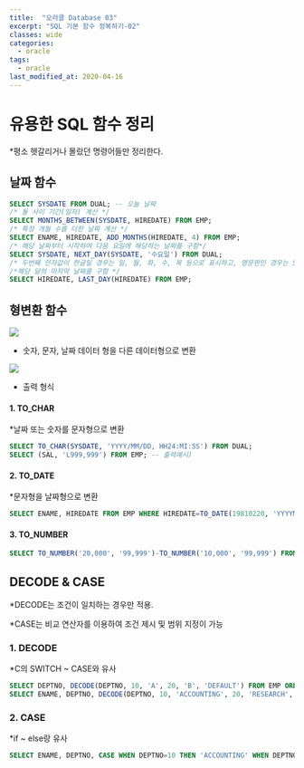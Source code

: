 ```yaml
---
title:  "오라클 Database 03"
excerpt: "SQL 기본 함수 정복하기-02"
classes: wide
categories:
  - oracle
tags:
  - oracle
last_modified_at: 2020-04-16
---
```


# 유용한 SQL 함수 정리

*평소 헷갈리거나 몰랐던 명령어들만 정리한다.



## 날짜 함수

```sql
SELECT SYSDATE FROM DUAL; -- 오늘 날짜
/* 둘 사이 기간(일자) 계산 */
SELECT MONTHS_BETWEEN(SYSDATE, HIREDATE) FROM EMP;
/* 특정 개월 수를 더한 날짜 계산 */
SELECT ENAME, HIREDATE, ADD_MONTHS(HIREDATE, 4) FROM EMP;
/* 해당 날짜부터 시작하여 다음 요일에 해당하는 날짜를 구함*/
SELECT SYSDATE, NEXT_DAY(SYSDATE, '수요일') FROM DUAL;
/* 두번째 인자값이 한글일 경우는 일, 월, 화, 수, 목 등으로 표시하고, 영문판인 경우는 SUN, MON, TUE 등으로 표시한다. 문자대신 요일을 숫자로 표현하는 경우는 일요일은 7, 월요일은 1, 화요일은 2 식으로 1부터 7까지의 숫자만 표현 가능하다. 만약 두번째 인자값에 '금'이라 작성했는데 오류가 날 경우는 [ALTER SESSION SETNLS_LANGUAGE=Korean;]의 명령문을 실행한다. */
/*해당 달의 마지막 날짜를 구함 */
SELECT HIREDATE, LAST_DAY(HIREDATE) FROM EMP;
```



## 형변환 함수

![]({{site.url}}/assets/images/sqltype.png)

* 숫자, 문자, 날짜 데이터 형을 다른 데이터형으로 변환

  

![]({{site.url}}/assets/images/sqltype2.png)

* 출력 형식

  

 #### 1. TO_CHAR

*날짜 또는 숫자를 문자형으로 변환

```sql
SELECT TO_CHAR(SYSDATE, 'YYYY/MM/DD, HH24:MI:SS') FROM DUAL;
SELECT (SAL, 'L999,999') FROM EMP; -- 출력예시) 
```

#### 2. TO_DATE

*문자형을 날짜형으로 변환

```sql
SELECT ENAME, HIREDATE FROM EMP WHERE HIREDATE=TO_DATE(19810220, 'YYYYMMDD');
```

#### 3. TO_NUMBER

```sql
SELECT TO_NUMBER('20,000', '99,999')-TO_NUMBER('10,000', '99,999') FROM DUAL;
```



## DECODE & CASE

*DECODE는 조건이 일치하는 경우만 적용.

*CASE는 비교 연산자를 이용하여 조건 제시 및 범위 지정이 가능

### 1. DECODE

*C의 SWITCH ~ CASE와 유사

```sql
SELECT DEPTNO, DECODE(DEPTNO, 10, 'A', 20, 'B', 'DEFAULT') FROM EMP ORDER BY DEPTNO;
SELECT ENAME, DEPTNO, DECODE(DEPTNO, 10, 'ACCOUNTING', 20, 'RESEARCH', 30, 'SALES', 40, 'OPERATIONS') AS DNAME FROM EMP;
```

### 2. CASE

*if ~ else랑 유사

```sql
SELECT ENAME, DEPTNO, CASE WHEN DEPTNO=10 THEN 'ACCOUNTING' WHEN DEPTNO=20 THEN 'RESEARCH' WHEN DEPTNO=30 THEN 'SALES' WHEN DEPTNO=40 THEN 'OPERATIONS' END AS ENAME FROM EMP;
```
